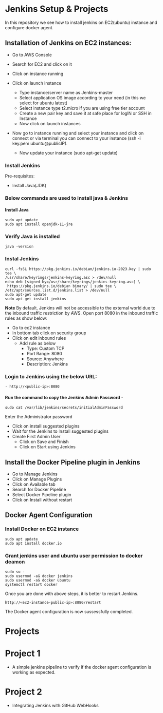 # Jenkins Setup & Projects
In this repository we see how to install jenkins on EC2(ubuntu) instance and configure docker agent.

## Installation of Jenkins on EC2 instances:
 - Go to AWS Console
 - Search for EC2 and click on it
 - Click on instance running
 - Click on launch instance

    - Type instance/server name as Jenkins-master
    - Select application OS image according to your need (in this we select for ubuntu latest)
    - Select instance type t2.micro if you are using free tier account 
    - Create a new pair key and save it at safe place for logIN or SSH in Instance
    - Now click on launch instances
 - Now go to instance running and select your instance and click on connect or via terminal you can connect to your instance (ssh -i 
  key.pem ubuntu@publicIP).
    - Now update your instance (sudo apt-get update)

### Install Jenkins
 Pre-requisites:
 - Install Java(JDK)

### Below commands are used to install java & Jenkins
 #### Install Java
    sudo apt update
    sudo apt install openjdk-11-jre
 ### Verify Java is installed
    java -version
 ### Instal Jenkins
    curl -fsSL https://pkg.jenkins.io/debian/jenkins.io-2023.key | sudo tee \
    /usr/share/keyrings/jenkins-keyring.asc > /dev/null
    echo deb [signed-by=/usr/share/keyrings/jenkins-keyring.asc] \
     https://pkg.jenkins.io/debian binary/ | sudo tee \
    /etc/apt/sources.list.d/jenkins.list > /dev/null
    sudo apt-get update
    sudo apt-get install jenkins

**Note** By default, Jenkins will not be accessible to the external world due to the inbound traffic restriction by AWS. Open port 8080 in the inbound traffic rules as show below:

 - Go to ec2 instance
 - In bottom tab click on security group
 - Click on edit inbound rules
    - Add rule as below
        - Type: Custom TCP
        - Port Range: 8080
        - Source: Anywhere
        - Description: Jenkins

### Login to Jenkins using the below URL:
    - http://<public-ip>:8080
#### Run the command to copy the Jenkins Admin Password -    
    sudo cat /var/lib/jenkins/secrets/initialAdminPassword 

Enter the Administrator password
 - Click on install suggested plugins
 - Wait for the Jenkins to Install suggested plugins
 - Create First Admin User
    - Click on Save and Finish
    - Click on Start using Jenkins

## Install the Docker Pipeline plugin in Jenkins
 - Go to Manage Jenkins
 - Click on Manage Plugins
 - Click on Available tab
 - Search for Docker Pipeline
 - Select Docker Pipeline plugin
 - Click on Install without restart

 ## Docker Agent Configuration

 ### Install Docker on EC2 instance
    sudo apt update
    sudo apt install docker.io

 ### Grant jenkins user and ubuntu user permission to docker deamon
    sudo su -
    sudo usermod -aG docker jenkins
    sudo usermod -aG docker ubuntu
    systemctl restart docker

Once you are done with above steps, it is better to restart Jenkins.

    http://<ec2-instance-public-ip>:8080/restart

The Docker agent configuration is now sussessfully completed.

# Projects
# Project 1
 - A simple jenkins pipeline to verify if the docker agent configuration is working as expected.

# Project 2
 - Integrating Jenkins with GitHub WebHooks
